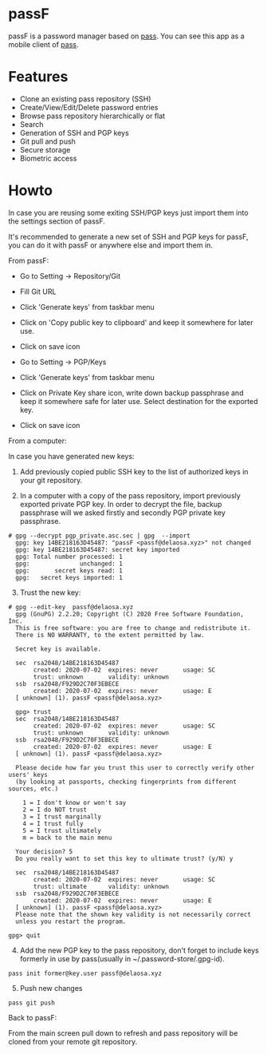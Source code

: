 # passF

passF is a password manager based on [pass](https://www.passwordstore.org). You can see this app as a mobile client of [pass](https://www.passwordstore.org).

# Features

- Clone an existing pass repository (SSH)
- Create/View/Edit/Delete password entries
- Browse pass repository hierarchically or flat
- Search
- Generation of SSH and PGP keys
- Git pull and push
- Secure storage
- Biometric access

# Howto

In case you are reusing some exiting SSH/PGP keys just import them into the settings section of passF. 

It's recommended to generate a new set of SSH and PGP keys for passF, you can do it with passF or anywhere else and import them in.

From passF:

- Go to Setting -> Repository/Git 
- Fill Git URL
- Click 'Generate keys' from taskbar menu
- Click on 'Copy public key to clipboard' and keep it somewhere for later use. 
- Click on save icon

- Go to Setting -> PGP/Keys 
- Click 'Generate keys' from taskbar menu
- Click on Private Key share icon, write down backup passphrase and keep it somewhere safe for later use. Select destination for the exported key.
- Click on save icon


From a computer:

In case you have generated new keys:

1. Add previously copied public SSH key to the list of authorized keys in your git repository.

2. In a computer with a copy of the pass repository, import previously exported private PGP key. In order to decrypt the file, backup passphrase will we asked firstly and secondly PGP private key passphrase.
```
# gpg --decrypt pgp_private.asc.sec | gpg  --import 
  gpg: key 14BE218163D45487: "passF <passf@delaosa.xyz>" not changed
  gpg: key 14BE218163D45487: secret key imported
  gpg: Total number processed: 1
  gpg:              unchanged: 1
  gpg:       secret keys read: 1
  gpg:   secret keys imported: 1

```

3. Trust the new key:
```
# gpg --edit-key  passf@delaosa.xyz
  gpg (GnuPG) 2.2.20; Copyright (C) 2020 Free Software Foundation, Inc.
  This is free software: you are free to change and redistribute it.
  There is NO WARRANTY, to the extent permitted by law.
  
  Secret key is available.
  
  sec  rsa2048/14BE218163D45487
       created: 2020-07-02  expires: never       usage: SC  
       trust: unknown       validity: unknown
  ssb  rsa2048/F929D2C70F3EBECE
       created: 2020-07-02  expires: never       usage: E   
  [ unknown] (1). passF <passf@delaosa.xyz>
  
  gpg> trust
  sec  rsa2048/14BE218163D45487
       created: 2020-07-02  expires: never       usage: SC  
       trust: unknown       validity: unknown
  ssb  rsa2048/F929D2C70F3EBECE
       created: 2020-07-02  expires: never       usage: E   
  [ unknown] (1). passF <passf@delaosa.xyz>
  
  Please decide how far you trust this user to correctly verify other users' keys
  (by looking at passports, checking fingerprints from different sources, etc.)
  
    1 = I don't know or won't say
    2 = I do NOT trust
    3 = I trust marginally
    4 = I trust fully
    5 = I trust ultimately
    m = back to the main menu
  
  Your decision? 5
  Do you really want to set this key to ultimate trust? (y/N) y
  
  sec  rsa2048/14BE218163D45487
       created: 2020-07-02  expires: never       usage: SC  
       trust: ultimate      validity: unknown
  ssb  rsa2048/F929D2C70F3EBECE
       created: 2020-07-02  expires: never       usage: E   
  [ unknown] (1). passF <passf@delaosa.xyz>
  Please note that the shown key validity is not necessarily correct
  unless you restart the program.

gpg> quit
```
 
4. Add the new PGP key to the pass repository, don't forget to include keys formerly in use by pass(usually in ~/.password-store/.gpg-id).

```
pass init former@key.user passf@delaosa.xyz
```  

5. Push new changes

```
pass git push
```  


Back to passF:
 
From the main screen pull down to refresh and pass repository will be cloned from your remote git repository.
